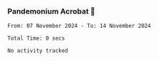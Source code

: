 ### Pandemonium Acrobat 🤸

<!--START_SECTION:waka-->

```all_time
From: 07 November 2024 - To: 14 November 2024

Total Time: 0 secs

No activity tracked
```

<!--END_SECTION:waka-->
